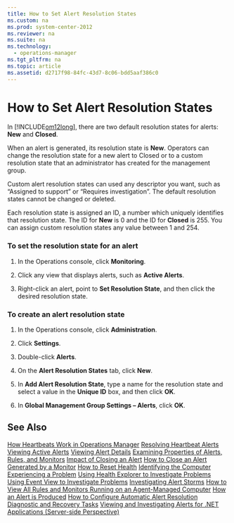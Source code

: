 ```yaml
---
title: How to Set Alert Resolution States
ms.custom: na
ms.prod: system-center-2012
ms.reviewer: na
ms.suite: na
ms.technology: 
  - operations-manager
ms.tgt_pltfrm: na
ms.topic: article
ms.assetid: d2717f98-84fc-43d7-8c06-bdd5aaf386c0
---
```

# How to Set Alert Resolution States
In [!INCLUDE[om12long](./Token/om12long_md.md)], there are two default resolution states for alerts: **New** and **Closed**.

When an alert is generated, its resolution state is **New**. Operators can change the resolution state for a new alert to Closed or to a custom resolution state that an administrator has created for the management group.

Custom alert resolution states can used any descriptor you want, such as “Assigned to support” or “Requires investigation”. The default resolution states cannot be changed or deleted.

Each resolution state is assigned an ID, a number which uniquely identifies that resolution state. The ID for **New** is 0 and the ID for **Closed** is 255. You can assign custom resolution states any value between 1 and 254.

### To set the resolution state for an alert

1.  In the Operations console, click **Monitoring**.

2.  Click any view that displays alerts, such as **Active Alerts**.

3.  Right\-click an alert, point to **Set Resolution State**, and then click the desired resolution state.

### To create an alert resolution state

1.  In the Operations console, click **Administration**.

2.  Click **Settings**.

3.  Double\-click **Alerts**.

4.  On the **Alert Resolution States** tab, click **New**.

5.  In **Add Alert Resolution State**, type a name for the resolution state and select a value in the **Unique ID** box, and then click **OK**.

6.  In **Global Management Group Settings – Alerts**, click **OK**.

## See Also
[How Heartbeats Work in Operations Manager](./How-Heartbeats-Work-in-Operations-Manager.md)
[Resolving Heartbeat Alerts](./Resolving-Heartbeat-Alerts.md)
[Viewing Active Alerts](./Viewing-Active-Alerts.md)
[Viewing Alert Details](./Viewing-Alert-Details.md)
[Examining Properties of Alerts, Rules, and Monitors](./Examining-Properties-of-Alerts,-Rules,-and-Monitors.md)
[Impact of Closing an Alert](./Impact-of-Closing-an-Alert.md)
[How to Close an Alert Generated by a Monitor](./How-to-Close-an-Alert-Generated-by-a-Monitor.md)
[How to Reset Health](./How-to-Reset-Health.md)
[Identifying the Computer Experiencing a Problem](./Identifying-the-Computer-Experiencing-a-Problem.md)
[Using Health Explorer to Investigate Problems](./Using-Health-Explorer-to-Investigate-Problems.md)
[Using Event View to Investigate Problems](./Using-Event-View-to-Investigate-Problems.md)
[Investigating Alert Storms](./Investigating-Alert-Storms.md)
[How to View All Rules and Monitors Running on an Agent-Managed Computer](./How-to-View-All-Rules-and-Monitors-Running-on-an-Agent-Managed-Computer.md)
[How an Alert is Produced](./How-an-Alert-is-Produced.md)
[How to Configure Automatic Alert Resolution](./How-to-Configure-Automatic-Alert-Resolution.md)
[Diagnostic and Recovery Tasks](./Diagnostic-and-Recovery-Tasks.md)
[Viewing and Investigating Alerts for .NET Applications &#40;Server-side Perspective&#41;](./Viewing-and-Investigating-Alerts-for-.NET-Applications--Server-side-Perspective-.md)



